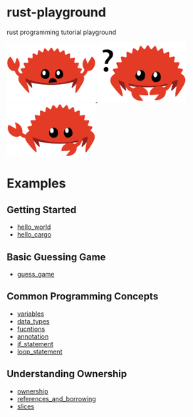 # rust-playground
rust programming tutorial playground 

<a href="https://github.com/anuraghazra/github-readme-stats">
  <img src="./readme_assets/panics.svg" alt="drawing" width="200"/>
  <img src="./readme_assets/does_not_compile.svg" alt="drawing" width="200"/>
  <img src="./readme_assets/not_desired_behavior.svg" alt="drawing" width="200"/>
</a>


# Examples

## Getting Started  
- [hello_world](https://github.com/mousedoc/rust-playground/blob/main/hello_world/main.rs)  
- [hello_cargo](https://github.com/mousedoc/rust-playground/tree/main/hello_cargo/src/main.rs)  

## Basic Guessing Game
- [guess_game](https://github.com/mousedoc/rust-playground/tree/main/guess_game/src/main.rs)  

## Common Programming Concepts
- [variables](https://github.com/mousedoc/rust-playground/tree/main/variables/src/main.rs)  
- [data_types](https://github.com/mousedoc/rust-playground/tree/main/data_type/src/main.rs)  
- [fucntions](https://github.com/mousedoc/rust-playground/tree/main/fucntions/src/main.rs)  
- [annotation](https://github.com/mousedoc/rust-playground/blob/main/annotation/src/main.rs)  
- [if_statement](https://github.com/mousedoc/rust-playground/tree/main/if_statement/src/main.rs)  
- [loop_statement](https://github.com/mousedoc/rust-playground/tree/main/loop_statement/src/main.rs) 

## Understanding Ownership
- [ownership](https://github.com/mousedoc/rust-playground/tree/main/ownership/src/main.rs)  
- [references_and_borrowing](https://github.com/mousedoc/rust-playground/tree/main/references_and_borrowing/src/main.rs)  
- [slices](https://github.com/mousedoc/rust-playground/tree/main/slices/src/main.rs)  
